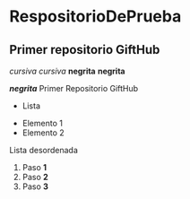 # RespositorioDePrueba
## Primer repositorio GiftHub
*cursiva*  _cursiva_
**negrita**  __negrita__

**_negrita_**
Primer Repositorio GiftHub

* Lista
+ Elemento 1
+ Elemento 2

Lista desordenada 
1. Paso **1**
2. Paso **2**
3. Paso **3**


